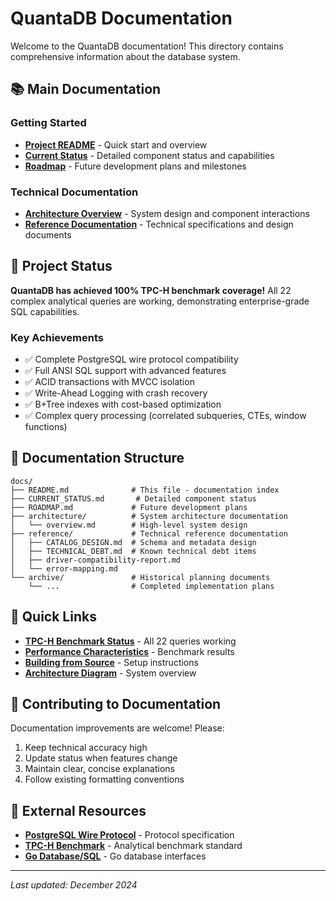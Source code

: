 # QuantaDB Documentation

Welcome to the QuantaDB documentation! This directory contains comprehensive information about the database system.

## 📚 Main Documentation

### Getting Started
- **[Project README](../README.md)** - Quick start and overview
- **[Current Status](CURRENT_STATUS.md)** - Detailed component status and capabilities
- **[Roadmap](ROADMAP.md)** - Future development plans and milestones

### Technical Documentation
- **[Architecture Overview](architecture/overview.md)** - System design and component interactions
- **[Reference Documentation](reference/)** - Technical specifications and design documents

## 🎯 Project Status

**QuantaDB has achieved 100% TPC-H benchmark coverage!** All 22 complex analytical queries are working, demonstrating enterprise-grade SQL capabilities.

### Key Achievements
- ✅ Complete PostgreSQL wire protocol compatibility
- ✅ Full ANSI SQL support with advanced features
- ✅ ACID transactions with MVCC isolation
- ✅ Write-Ahead Logging with crash recovery
- ✅ B+Tree indexes with cost-based optimization
- ✅ Complex query processing (correlated subqueries, CTEs, window functions)

## 📖 Documentation Structure

```
docs/
├── README.md              # This file - documentation index
├── CURRENT_STATUS.md       # Detailed component status
├── ROADMAP.md             # Future development plans
├── architecture/          # System architecture documentation
│   └── overview.md        # High-level system design
├── reference/             # Technical reference documentation
│   ├── CATALOG_DESIGN.md  # Schema and metadata design
│   ├── TECHNICAL_DEBT.md  # Known technical debt items
│   ├── driver-compatibility-report.md
│   └── error-mapping.md
└── archive/               # Historical planning documents
    └── ...                # Completed implementation plans
```

## 🚀 Quick Links

- **[TPC-H Benchmark Status](CURRENT_STATUS.md#tpc-h-progress)** - All 22 queries working
- **[Performance Characteristics](../README.md#performance--benchmarks)** - Benchmark results
- **[Building from Source](../README.md#building-from-source)** - Setup instructions
- **[Architecture Diagram](CURRENT_STATUS.md#architecture-overview)** - System overview

## 📝 Contributing to Documentation

Documentation improvements are welcome! Please:

1. Keep technical accuracy high
2. Update status when features change
3. Maintain clear, concise explanations
4. Follow existing formatting conventions

## 🔗 External Resources

- **[PostgreSQL Wire Protocol](https://www.postgresql.org/docs/current/protocol.html)** - Protocol specification
- **[TPC-H Benchmark](http://www.tpc.org/tpch/)** - Analytical benchmark standard
- **[Go Database/SQL](https://pkg.go.dev/database/sql)** - Go database interfaces

---

*Last updated: December 2024*
